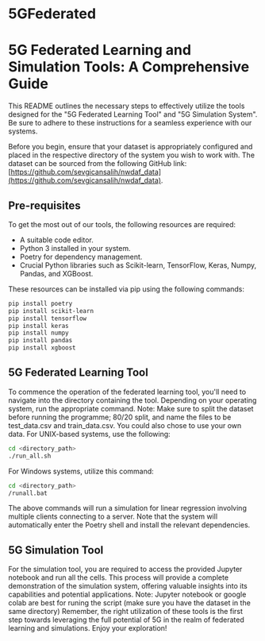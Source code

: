 # 5GFederated

# 5G Federated Learning and Simulation Tools: A Comprehensive Guide

This README outlines the necessary steps to effectively utilize the tools designed for the "5G Federated Learning Tool" and "5G Simulation System". Be sure to adhere to these instructions for a seamless experience with our systems.

Before you begin, ensure that your dataset is appropriately configured and placed in the respective directory of the system you wish to work with. The dataset can be sourced from the following GitHub link: [https://github.com/sevgicansalih/nwdaf_data](https://github.com/sevgicansalih/nwdaf_data).

## Pre-requisites
To get the most out of our tools, the following resources are required:
- A suitable code editor.
- Python 3 installed in your system.
- Poetry for dependency management.
- Crucial Python libraries such as Scikit-learn, TensorFlow, Keras, Numpy, Pandas, and XGBoost.

These resources can be installed via pip using the following commands:

```sh
pip install poetry
pip install scikit-learn
pip install tensorflow
pip install keras
pip install numpy
pip install pandas
pip install xgboost
```

## 5G Federated Learning Tool
To commence the operation of the federated learning tool, you'll need to navigate into the directory containing the tool. Depending on your operating system, run the appropriate command.
Note: Make sure to split the dataset before running the programme; 80/20 split, and name the files to be test_data.csv and train_data.csv. You could also chose to use your own data.
For UNIX-based systems, use the following:

```sh
cd <directory_path>
./run_all.sh
```

For Windows systems, utilize this command:

```sh
cd <directory_path>
/runall.bat
```

The above commands will run a simulation for linear regression involving multiple clients connecting to a server. Note that the system will automatically enter the Poetry shell and install the relevant dependencies. 

## 5G Simulation Tool
For the simulation tool, you are required to access the provided Jupyter notebook and run all the cells. This process will provide a complete demonstration of the simulation system, offering valuable insights into its capabilities and potential applications.
Note: Jupyter notebook or google colab are best for runing the script (make sure you have the dataset in the same directory)
Remember, the right utilization of these tools is the first step towards leveraging the full potential of 5G in the realm of federated learning and simulations. Enjoy your exploration!
